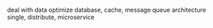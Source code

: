 deal with data
optimize
database, cache, message queue
architecture
single, distribute, microservice